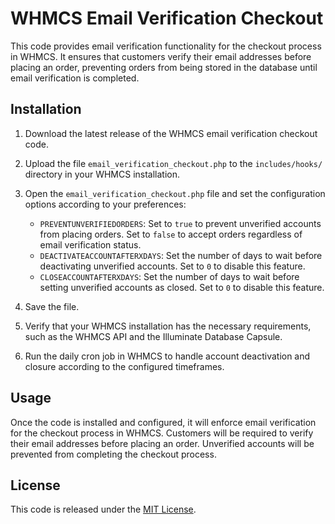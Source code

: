 # WHMCS Email Verification Checkout

This code provides email verification functionality for the checkout process in WHMCS. It ensures that customers verify their email addresses before placing an order, preventing orders from being stored in the database until email verification is completed.

## Installation

1. Download the latest release of the WHMCS email verification checkout code.

2. Upload the file `email_verification_checkout.php` to the `includes/hooks/` directory in your WHMCS installation.

3. Open the `email_verification_checkout.php` file and set the configuration options according to your preferences:
   - `PREVENTUNVERIFIEDORDERS`: Set to `true` to prevent unverified accounts from placing orders. Set to `false` to accept orders regardless of email verification status.
   - `DEACTIVATEACCOUNTAFTERXDAYS`: Set the number of days to wait before deactivating unverified accounts. Set to `0` to disable this feature.
   - `CLOSEACCOUNTAFTERXDAYS`: Set the number of days to wait before setting unverified accounts as closed. Set to `0` to disable this feature.

4. Save the file.

5. Verify that your WHMCS installation has the necessary requirements, such as the WHMCS API and the Illuminate Database Capsule.

6. Run the daily cron job in WHMCS to handle account deactivation and closure according to the configured timeframes.

## Usage

Once the code is installed and configured, it will enforce email verification for the checkout process in WHMCS. Customers will be required to verify their email addresses before placing an order. Unverified accounts will be prevented from completing the checkout process.

## License

This code is released under the [MIT License](LICENSE).
